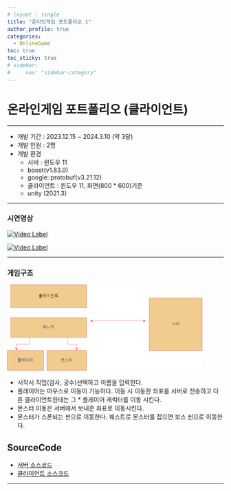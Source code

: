 ```yaml
---
# layout : single
title: "온라인게임 포트폴리오 1"
author_profile: true
categories:
  - OnlineGame
toc: true
toc_sticky: true
# sidebar:
#     nav: "sidebar-category"
---
```


# 온라인게임 포트폴리오 (클라이언트)
<hr/>

* 개발 기간 : 2023.12.15 ~ 2024.3.10  (약 3달)
* 개발 인원 : 2명
* 개발 환경 
    * 서버 : 윈도우 11
    * boost(v1.83.0)
    * google::protobuf(v3.21.12)
    * 클라이언트 : 윈도우 11, 화면(800 * 600)기준
    * unity (2021.3)
<hr/>

### 시연영상
[![Video Label](http://img.youtube.com/vi/bkWg1QWX7Vs/0.jpg)](https://www.youtube.com/watch?v=bkWg1QWX7Vs)

[![Video Label](http://img.youtube.com/vi/UeYY-_UfRoY/0.jpg)](https://www.youtube.com/watch?v=UeYY-_UfRoY)

<hr/>

### 게임구조 
<img src="/assets/images/rpg구조도.png" width="90%" height="90%" title="rpg구조도" alt="rpg구조도"/> <br/>

<!-- {: .notice} -->
* 시작시 직업(검사, 궁수)선택하고 이름을 입력한다.   
* 플레이어는 마우스로 이동이 가능하다. 이동 시 이동한 좌표를 서버로 전송하고 다른 클라이언트한테는 그 * 플레이어 캐릭터를 이동 시킨다.   
* 몬스터 이동은 서버에서 보내준 좌표로 이동시킨다.   
* 몬스터가 스폰되는 씬으로 이동한다. 퀘스트로 몬스터를 잡으면 보스 씬으로 이동한다.   


## SourceCode
* [서버 소스코드](https://github.com/qornwh/GameServerProject)
* [클라이언트 소스코드](https://github.com/Theta08/RpgProject)
<hr/>

